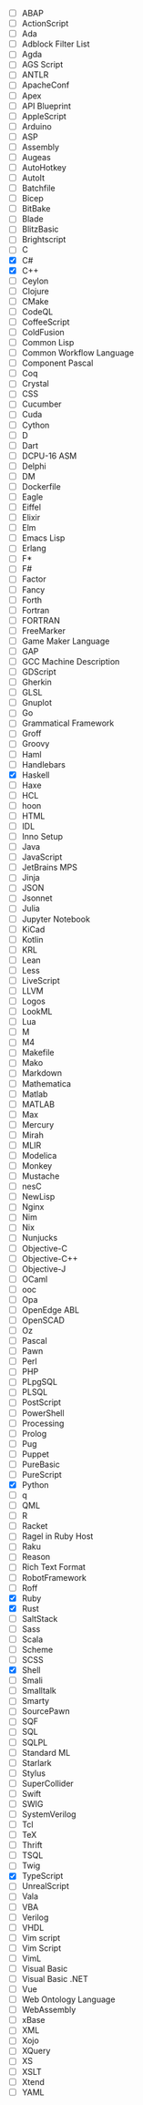 * [ ] ABAP
* [ ] ActionScript
* [ ] Ada
* [ ] Adblock Filter List
* [ ] Agda
* [ ] AGS Script
* [ ] ANTLR
* [ ] ApacheConf
* [ ] Apex
* [ ] API Blueprint
* [ ] AppleScript
* [ ] Arduino
* [ ] ASP
* [ ] Assembly
* [ ] Augeas
* [ ] AutoHotkey
* [ ] AutoIt
* [ ] Batchfile
* [ ] Bicep
* [ ] BitBake
* [ ] Blade
* [ ] BlitzBasic
* [ ] Brightscript
* [ ] C
* [x] C#
* [x] C++
* [ ] Ceylon
* [ ] Clojure
* [ ] CMake
* [ ] CodeQL
* [ ] CoffeeScript
* [ ] ColdFusion
* [ ] Common Lisp
* [ ] Common Workflow Language
* [ ] Component Pascal
* [ ] Coq
* [ ] Crystal
* [ ] CSS
* [ ] Cucumber
* [ ] Cuda
* [ ] Cython
* [ ] D
* [ ] Dart
* [ ] DCPU-16 ASM
* [ ] Delphi
* [ ] DM
* [ ] Dockerfile
* [ ] Eagle
* [ ] Eiffel
* [ ] Elixir
* [ ] Elm
* [ ] Emacs Lisp
* [ ] Erlang
* [ ] F*
* [ ] F#
* [ ] Factor
* [ ] Fancy
* [ ] Forth
* [ ] Fortran
* [ ] FORTRAN
* [ ] FreeMarker
* [ ] Game Maker Language
* [ ] GAP
* [ ] GCC Machine Description
* [ ] GDScript
* [ ] Gherkin
* [ ] GLSL
* [ ] Gnuplot
* [ ] Go
* [ ] Grammatical Framework
* [ ] Groff
* [ ] Groovy
* [ ] Haml
* [ ] Handlebars
* [x] Haskell
* [ ] Haxe
* [ ] HCL
* [ ] hoon
* [ ] HTML
* [ ] IDL
* [ ] Inno Setup
* [ ] Java
* [ ] JavaScript
* [ ] JetBrains MPS
* [ ] Jinja
* [ ] JSON
* [ ] Jsonnet
* [ ] Julia
* [ ] Jupyter Notebook
* [ ] KiCad
* [ ] Kotlin
* [ ] KRL
* [ ] Lean
* [ ] Less
* [ ] LiveScript
* [ ] LLVM
* [ ] Logos
* [ ] LookML
* [ ] Lua
* [ ] M
* [ ] M4
* [ ] Makefile
* [ ] Mako
* [ ] Markdown
* [ ] Mathematica
* [ ] Matlab
* [ ] MATLAB
* [ ] Max
* [ ] Mercury
* [ ] Mirah
* [ ] MLIR
* [ ] Modelica
* [ ] Monkey
* [ ] Mustache
* [ ] nesC
* [ ] NewLisp
* [ ] Nginx
* [ ] Nim
* [ ] Nix
* [ ] Nunjucks
* [ ] Objective-C
* [ ] Objective-C++
* [ ] Objective-J
* [ ] OCaml
* [ ] ooc
* [ ] Opa
* [ ] OpenEdge ABL
* [ ] OpenSCAD
* [ ] Oz
* [ ] Pascal
* [ ] Pawn
* [ ] Perl
* [ ] PHP
* [ ] PLpgSQL
* [ ] PLSQL
* [ ] PostScript
* [ ] PowerShell
* [ ] Processing
* [ ] Prolog
* [ ] Pug
* [ ] Puppet
* [ ] PureBasic
* [ ] PureScript
* [x] Python
* [ ] q
* [ ] QML
* [ ] R
* [ ] Racket
* [ ] Ragel in Ruby Host
* [ ] Raku
* [ ] Reason
* [ ] Rich Text Format
* [ ] RobotFramework
* [ ] Roff
* [x] Ruby
* [x] Rust
* [ ] SaltStack
* [ ] Sass
* [ ] Scala
* [ ] Scheme
* [ ] SCSS
* [x] Shell
* [ ] Smali
* [ ] Smalltalk
* [ ] Smarty
* [ ] SourcePawn
* [ ] SQF
* [ ] SQL
* [ ] SQLPL
* [ ] Standard ML
* [ ] Starlark
* [ ] Stylus
* [ ] SuperCollider
* [ ] Swift
* [ ] SWIG
* [ ] SystemVerilog
* [ ] Tcl
* [ ] TeX
* [ ] Thrift
* [ ] TSQL
* [ ] Twig
* [x] TypeScript
* [ ] UnrealScript
* [ ] Vala
* [ ] VBA
* [ ] Verilog
* [ ] VHDL
* [ ] Vim script
* [ ] Vim Script
* [ ] VimL
* [ ] Visual Basic
* [ ] Visual Basic .NET
* [ ] Vue
* [ ] Web Ontology Language
* [ ] WebAssembly
* [ ] xBase
* [ ] XML
* [ ] Xojo
* [ ] XQuery
* [ ] XS
* [ ] XSLT
* [ ] Xtend
* [ ] YAML